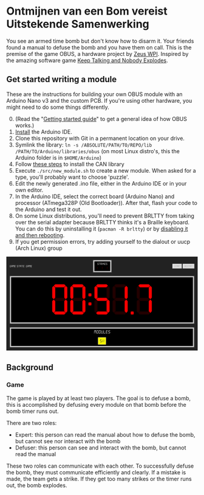 # Ontmijnen van een Bom vereist Uitstekende Samenwerking

You see an armed time bomb but don't know how to disarm it. Your friends found a manual to defuse the bomb and you have them on call. This is the premise of the game OBUS, a hardware project by [Zeus WPI](https://zeus.ugent.be). Inspired by the amazing software game [Keep Talking and Nobody Explodes](https://www.keeptalkinggame.com/).

## Get started writing a module

These are the instructions for building your own OBUS module with an Arduino Nano v3 and the custom PCB. If
you're using other hardware, you might need to do some things differently.

0. (Read the "[Getting started guide](docs/GETTING_STARTED.md)" to get a general idea of how OBUS works.)
1. [Install](https://www.arduino.cc/en/Guide/#install-the-arduino-desktop-ide) the Arduino IDE.
2. Clone this repository with Git in a permanent location on your drive.
3. Symlink the library: `ln -s /ABSOLUTE/PATH/TO/REPO/lib /PATH/TO/Arduino/libraries/obus`
  (on most Linux distro's, this the Arduino folder is in `$HOME/Arduino`)
4. Follow [these steps](https://github.com/autowp/arduino-mcp2515/#software-usage) to install the CAN library
5. Execute `./src/new_module.sh` to create a new module. When asked for a type, you'll probably want to choose 'puzzle'.
6. Edit the newly generated .ino file, either in the Arduino IDE or in your own editor.
7. In the Arduino IDE, select the correct board (Arduino Nano) and processor (ATmega328P (Old Bootloader)). After that,
   flash your code to the Arduino and test it out.
8. On some Linux distributions, you'll need to prevent BRLTTY from taking over the serial adapter because BRLTTY thinks it's a Braille keyboard. You can do this by uninstalling it (`pacman -R brltty`) or by [disabling it and then rebooting](https://unix.stackexchange.com/questions/670636/unable-to-use-usb-dongle-based-on-usb-serial-converter-chip).
9. If you get permission errors, try adding yourself to the dialout or uucp (Arch Linux) group

![A screenshot of the OBUS controller web page, showing a countdown timer, a list of connected modules and the strikes](docs/images/controller/controller_screenshot.png)

## Background
### Game

The game is played by at least two players. The goal is to defuse a bomb,
this is accomplished by defusing every module on that bomb before the bomb
timer runs out.

There are two roles:

- Expert: this person can read the manual about how to defuse the bomb, but cannot see nor interact with the bomb
- Defuser: this person can see and interact with the bomb, but cannot read the manual

These two roles can communicate with each other. To successfully defuse the bomb, they must
communicate efficiently and clearly. If a mistake is made, the team gets a strike.
If they get too many strikes or the timer runs out, the bomb explodes.
